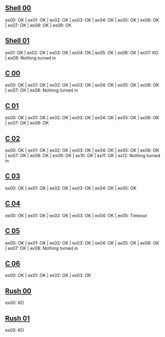 ## [Shell 00](https://github.com/PHBasin/42/tree/main/Shell00)
ex00: OK | ex01: OK | ex02: OK | ex03: OK | ex04: OK | ex05: OK | ex06: OK | ex07: OK | ex08: OK | ex09: OK

## [Shell 01](https://github.com/PHBasin/42/tree/main/Shell01)
ex01: OK | ex02: OK | ex03: OK | ex04: OK | ex05: OK | ex06: OK | ex07: KO | ex08: Nothing turned in

## [C 00](https://github.com/PHBasin/42/tree/main/C00)
ex00: OK | ex01: OK | ex02: OK | ex03: OK | ex04: OK | ex05: OK | ex06: OK | ex07: OK | ex08: Nothing turned in

## [C 01](https://github.com/PHBasin/42/tree/main/C01)
ex00: OK | ex01: OK | ex02: OK | ex03: OK | ex04: OK | ex05: OK | ex06: OK | ex07: OK | ex08: OK

## [C 02](https://github.com/PHBasin/42/tree/main/C02)
ex00: OK | ex01: OK | ex02: OK | ex03: OK | ex04: OK | ex05: OK | ex06: OK | ex07: OK | ex08: OK | ex09: OK | ex10: OK | ex11: OK | ex12: Nothing turned in

## [C 03](https://github.com/PHBasin/42/tree/main/C03)
ex00: OK | ex01: OK | ex02: OK | ex03: OK | ex04: OK | ex05: OK

## [C 04](https://github.com/PHBasin/42/tree/main/C04)
ex00: OK | ex01: OK | ex02: OK | ex03: OK | ex04: OK | ex05: Timeout

## [C 05](https://github.com/PHBasin/42/tree/main/C05)
ex00: OK | ex01: OK | ex02: OK | ex03: OK | ex04: OK | ex05: OK | ex06: OK | ex07: OK | ex08: Nothing turned in

## [C 06](https://github.com/PHBasin/42/tree/main/C06)
ex00: OK | ex01: OK | ex02: OK | ex03: OK


## [Rush 00](https://github.com/PHBasin/42/tree/main/Rush00)
ex00: KO

## [Rush 01](https://github.com/PHBasin/42/tree/main/Rush01)
ex00: KO
